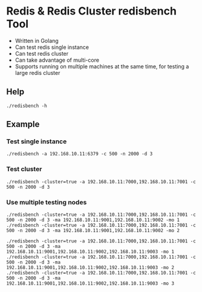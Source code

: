 # Redis & Redis Cluster redisbench Tool
* Written in Golang
* Can test redis single instance
* Can test redis cluster
* Can take advantage of multi-core
* Supports running on multiple machines at the same time, for testing a large redis cluster

## Help
```
./redisbench -h
```

## Example

### Test single instance
```
./redisbench -a 192.168.10.11:6379 -c 500 -n 2000 -d 3
```

### Test cluster
```
./redisbench -cluster=true -a 192.168.10.11:7000,192.168.10.11:7001 -c 500 -n 2000 -d 3
```

### Use multiple testing nodes
```
./redisbench -cluster=true -a 192.168.10.11:7000,192.168.10.11:7001 -c 500 -n 2000 -d 3 -ma 192.168.10.11:9001,192.168.10.11:9002 -mo 1
./redisbench -cluster=true -a 192.168.10.11:7000,192.168.10.11:7001 -c 500 -n 2000 -d 3 -ma 192.168.10.11:9001,192.168.10.11:9002 -mo 2
```
```
./redisbench -cluster=true -a 192.168.10.11:7000,192.168.10.11:7001 -c 500 -n 2000 -d 3 -ma 192.168.10.11:9001,192.168.10.11:9002,192.168.10.11:9003 -mo 1
./redisbench -cluster=true -a 192.168.10.11:7000,192.168.10.11:7001 -c 500 -n 2000 -d 3 -ma 192.168.10.11:9001,192.168.10.11:9002,192.168.10.11:9003 -mo 2
./redisbench -cluster=true -a 192.168.10.11:7000,192.168.10.11:7001 -c 500 -n 2000 -d 3 -ma 192.168.10.11:9001,192.168.10.11:9002,192.168.10.11:9003 -mo 3
```

